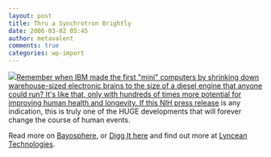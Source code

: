 ```yaml
---
layout: post
title: Thru a Synchrotron Brightly
date: 2006-03-02 05:45
author: metavalent
comments: true
categories: wp-import
---
```

<!--Lead Photo --><a href="http://www.eurekalert.org/pub_releases/2006-03/lti-msp030106.php"><img src="https://web.archive.org/web/*/http://awebcamdarkly.com/"  

Remember when IBM made the first "mini" computers by shrinking down warehouse-sized electronic brains to the size of a diesel engine that anyone could run?  It's like that, only with hundreds of times more potential for improving human health and longevity.  If this <a href="http://www.eurekalert.org/pub_releases/2006-03/niog-mci030206.php">NIH press release</a> is any indication, this is truly one of the HUGE developments that will forever change the course of human events.  

Read more on <a href="http://bayosphere.com/be_a_journalist#comment-19492">Bayosphere</a>, or <a href="http://digg.com/technology/Miniature_synchrotron_produces_first_light">Digg It here</a> and find out more at <a href="http://www.lynceantech.com/">Lyncean Technologies</a>.
